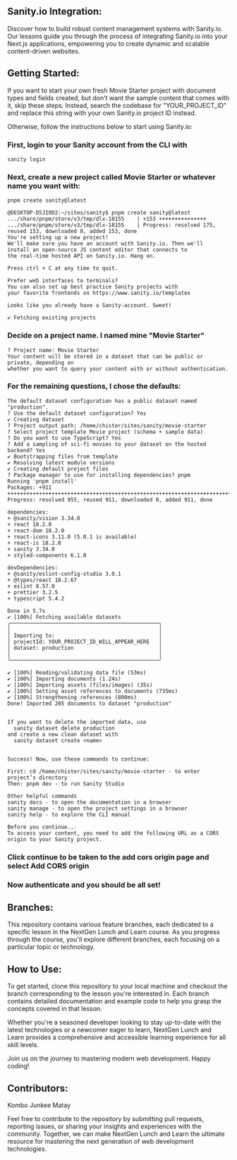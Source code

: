 ## Sanity.io Integration:

Discover how to build robust content management systems with Sanity.io. Our lessons guide you through the process of integrating Sanity.io into your Next.js applications, empowering you to create dynamic and scalable content-driven websites.

## Getting Started:

If you want to start your own fresh Movie Starter project with document types and fields created, but don't want the sample content that comes with it, skip these steps. Instead, search the codebase for "YOUR_PROJECT_ID" and replace this string with your own Sanity.io project ID instead.

Otherwise, follow the instructions below to start using Sanity.io:

### First, login to your Sanity account from the CLI with

`sanity login`

### Next, create a new project called Movie Starter or whatever name you want with:

`pnpm create sanity@latest`

```
@DESKTOP-D5JI0D2:~/sites/sanity$ pnpm create sanity@latest
.../share/pnpm/store/v3/tmp/dlx-18155    | +153 +++++++++++++++
.../share/pnpm/store/v3/tmp/dlx-18155    | Progress: resolved 175, reused 153, downloaded 0, added 153, done
You're setting up a new project!
We'll make sure you have an account with Sanity.io. Then we'll
install an open-source JS content editor that connects to
the real-time hosted API on Sanity.io. Hang on.

Press ctrl + C at any time to quit.

Prefer web interfaces to terminals?
You can also set up best practice Sanity projects with
your favorite frontends on https://www.sanity.io/templates

Looks like you already have a Sanity-account. Sweet!

✔ Fetching existing projects
```

### Decide on a project name. I named mine "Movie Starter"

```
? Project name: Movie Starter
Your content will be stored in a dataset that can be public or private, depending on
whether you want to query your content with or without authentication.
```

### For the remaining questions, I chose the defaults:

```
The default dataset configuration has a public dataset named "production".
? Use the default dataset configuration? Yes
✔ Creating dataset
? Project output path: /home/chister/sites/sanity/movie-starter
? Select project template Movie project (schema + sample data)
? Do you want to use TypeScript? Yes
? Add a sampling of sci-fi movies to your dataset on the hosted backend? Yes
✔ Bootstrapping files from template
✔ Resolving latest module versions
✔ Creating default project files
? Package manager to use for installing dependencies? pnpm
Running 'pnpm install'
Packages: +911
++++++++++++++++++++++++++++++++++++++++++++++++++++++++++++++++++++++++++++++++++++++++++++++++++++++++++++++++++++++++++++
Progress: resolved 955, reused 911, downloaded 0, added 911, done

dependencies:
+ @sanity/vision 3.34.0
+ react 18.2.0
+ react-dom 18.2.0
+ react-icons 3.11.0 (5.0.1 is available)
+ react-is 18.2.0
+ sanity 3.34.0
+ styled-components 6.1.8

devDependencies:
+ @sanity/eslint-config-studio 3.0.1
+ @types/react 18.2.67
+ eslint 8.57.0
+ prettier 3.2.5
+ typescript 5.4.2

Done in 5.7s
✔ [100%] Fetching available datasets
╭───────────────────────────────────────────────╮
│                                               │
│ Importing to:                                 │
│ projectId: YOUR_PROJECT_ID_WILL_APPEAR_HERE   │
│ dataset: production                           │
│                                               │
╰───────────────────────────────────────────────╯

✔ [100%] Reading/validating data file (53ms)
✔ [100%] Importing documents (1.24s)
✔ [100%] Importing assets (files/images) (35s)
✔ [100%] Setting asset references to documents (735ms)
✔ [100%] Strengthening references (800ms)
Done! Imported 205 documents to dataset "production"


If you want to delete the imported data, use
  sanity dataset delete production
and create a new clean dataset with
  sanity dataset create <name>


Success! Now, use these commands to continue:

First: cd /home/chister/sites/sanity/movie-starter - to enter project’s directory
Then: pnpm dev - to run Sanity Studio

Other helpful commands
sanity docs - to open the documentation in a browser
sanity manage - to open the project settings in a browser
sanity help - to explore the CLI manual

Before you continue...
To access your content, you need to add the following URL as a CORS origin to your Sanity project.
```

### Click continue to be taken to the add cors origin page and select Add CORS origin

### Now authenticate and you should be all set!

## Branches:

This repository contains various feature branches, each dedicated to a specific lesson in the NextGen Lunch and Learn course. As you progress through the course, you'll explore different branches, each focusing on a particular topic or technology.

## How to Use:

To get started, clone this repository to your local machine and checkout the branch corresponding to the lesson you're interested in. Each branch contains detailed documentation and example code to help you grasp the concepts covered in that lesson.

Whether you're a seasoned developer looking to stay up-to-date with the latest technologies or a newcomer eager to learn, NextGen Lunch and Learn provides a comprehensive and accessible learning experience for all skill levels.

Join us on the journey to mastering modern web development. Happy coding!

## Contributors:

Kombo Junkee
Matay

Feel free to contribute to the repository by submitting pull requests, reporting issues, or sharing your insights and experiences with the community. Together, we can make NextGen Lunch and Learn the ultimate resource for mastering the next generation of web development technologies.

